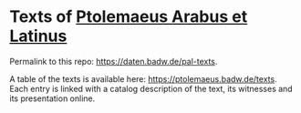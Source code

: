 # Texts of <a href="https://ptolemaeus.badw.de">Ptolemaeus Arabus et Latinus</a>

Permalink to this repo: <https://daten.badw.de/pal-texts>.

A table of the texts is available here: <https://ptolemaeus.badw.de/texts>. Each entry is linked with a catalog description of the text, its witnesses and its presentation online.
